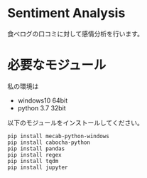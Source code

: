 # Sentiment Analysis
食べログの口コミに対して感情分析を行います。

# 必要なモジュール
私の環境は
- windows10 64bit
- python 3.7 32bit

以下のモジュールをインストールしてください。

```
pip install mecab-python-windows
pip install cabocha-python
pip install pandas
pip install regex
pip install tqdm
pip install jupyter
```